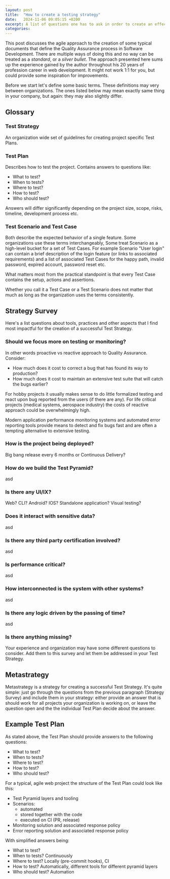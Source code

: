 ```yaml
---
layout: post
title:  "How to create a testing strategy"
date:   2024-11-06 09:05:15 +0200
excerpt: A list of questions one has to ask in order to create an effective testing strategy
categories:
---
```


This post discusses the agile approach to the creation of some typical documents that define
the Quality Assurance process in Software Development. There are multiple ways of doing this
and no way can be treated as a *standard*, or a *silver bullet*. The approach presented here sums up the experience 
gained by the author throughout his 20 years of profession career in web development.
It might not work 1:1 for you, but could provide some inspiration for improvements.

Before we start let's define some basic terms. These definitions may very between organizations.
The ones listed below may mean exactly same thing in your company, but again: they may also slightly differ.

## Glossary

### Test Strategy

An organization wide set of guidelines for creating project specific Test Plans.

### Test Plan

Describes how to test the project. Contains answers to questions like:

* What to test?
* When to tests?
* Where to test?
* How to test?
* Who should test?

Answers will differ significantly depending on the project size, scope, risks, timeline, development process etc.

### Test Scenario and Test Case

Both describe the expected behavior of a single feature. Some organizations use these terms interchangeably,
Some treat Scenario as a high-level bucket for a set of Test Cases. For example Scenario "User login" can contain a brief
description of the login feature (or links to associated requirements) and a list of associated Test Cases
for the happy path, invalid password, expired account, password reset etc. 

What matters most from the practical standpoint is that every Test Case contains the setup, actions and assertions.

Whether you call it a Test Case or a Test Scenario does not matter that much as long as the organization uses the terms consistently.

## Strategy Survey

Here's a list questions about tools, practices and other aspects that I find most impactful for the creation of a successful Test Strategy.

### Should we focus more on testing or monitoring?

In other words proactive vs reactive approach to Quality Assurance. Consider:

* How much does it cost to correct a bug that has found its way to production?
* How much does it cost to maintain an extensive test suite that will catch the bugs earlier?

For hobby projects it usually makes sense to do little formalized testing and react upon bug reported from the users (if there are any).
For life critical projects (medical systems, aerospace industry) the costs of reactive approach could be overwhelmingly high.

Modern application performance monitoring systems and automated error reporting tools provide means to detect and fix bugs fast
and are often a tempting alternative to extensive testing.

### How is the project being deployed?

Big bang release every 6 months or Continuous Delivery?

### How do we build the Test Pyramid?

asd

### Is there any UI/IX?

Web? CLI? Android? IOS? Standalone application? Visual testing?

### Does it interact with sensitive data?

asd

### Is there any third party certification involved?

asd

### Is performance critical?

asd

### How interconnected is the system with other systems?

asd

### Is there any logic driven by the passing of time?

asd

### Is there anything missing?

Your experience and organization may have some different questions to consider.
Add them to this survey and let them be addressed in your Test Strategy.

## Metastrategy

Metastrategy is a strategy for creating a successful Test Strategy.
It's quite simple: just go through the questions from the previous paragraph (Strategy Survey)
and include them in your strategy: either provide an answer that is should work
for all projects your organization is working on, or leave the question open and the the
individual Test Plan decide about the answer.

## Example Test Plan

As stated above, the Test Plan should provide answers to the following questions:

* What to test?
* When to tests?
* Where to test?
* How to test?
* Who should test?

For a typical, agile web project the structure of the Test Plan could look like this:

* Test Pyramid layers and tooling
* Scenarios:
  * automated
  * stored together with the code
  * executed on CI (PR, release)
* Monitoring solution and associated response policy
* Error reporting solution and associated response policy
 
With simplified answers being:
* What to test?
* When to tests? Continuously
* Where to test? Locally (pre-commit hooks), CI
* How to test? Automatically, different tools for different pyramid layers
* Who should test? Automation

